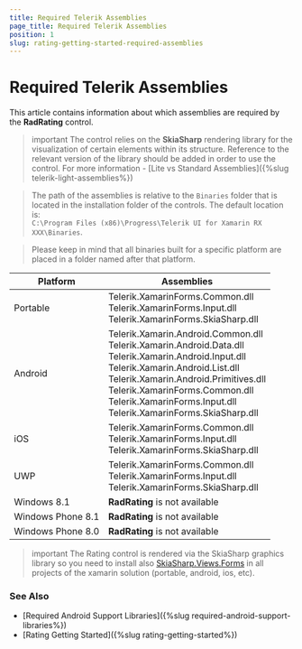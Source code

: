 ```yaml
---
title: Required Telerik Assemblies
page_title: Required Telerik Assemblies
position: 1
slug: rating-getting-started-required-assemblies
---
```


# Required Telerik Assemblies

This article contains information about which assemblies are required by the **RadRating** control.

>important The control relies on the **SkiaSharp** rendering library for the visualization of certain elements within its structure. Reference to the relevant version of the library should be added in order to use the control. For more information - [Lite vs Standard Assemblies]({%slug telerik-light-assemblies%})

> The path of the assemblies is relative to the `Binaries` folder that is located in the installation folder of the controls. The default location is:  
> `C:\Program Files (x86)\Progress\Telerik UI for Xamarin RX XXX\Binaries`.

> Please keep in mind that all binaries built for a specific platform are placed in a folder named after that platform.

| Platform | Assemblies |
| -------- | ---------- |
| Portable | Telerik.XamarinForms.Common.dll <br/> Telerik.XamarinForms.Input.dll <br/> Telerik.XamarinForms.SkiaSharp.dll |
| Android  | Telerik.Xamarin.Android.Common.dll <br /> Telerik.Xamarin.Android.Data.dll <br/> Telerik.Xamarin.Android.Input.dll <br/> Telerik.Xamarin.Android.List.dll <br /> Telerik.Xamarin.Android.Primitives.dll <br/> Telerik.XamarinForms.Common.dll <br/> Telerik.XamarinForms.Input.dll <br/> Telerik.XamarinForms.SkiaSharp.dll |
| iOS      | Telerik.XamarinForms.Common.dll <br/> Telerik.XamarinForms.Input.dll <br/> Telerik.XamarinForms.SkiaSharp.dll |
| UWP      | Telerik.XamarinForms.Common.dll <br/> Telerik.XamarinForms.Input.dll <br/> Telerik.XamarinForms.SkiaSharp.dll |
| Windows 8.1 | **RadRating** is not available |
| Windows Phone 8.1 | **RadRating** is not available |
| Windows Phone 8.0 | **RadRating** is not available |

>important The Rating control is rendered via the SkiaSharp graphics library so you need to install also [SkiaSharp.Views.Forms](https://www.nuget.org/packages/SkiaSharp.Views.Forms/) in all projects of the xamarin solution (portable, android, ios, etc). 

### See Also
 
- [Required Android Support Libraries]({%slug required-android-support-libraries%})
- [Rating Getting Started]({%slug rating-getting-started%})